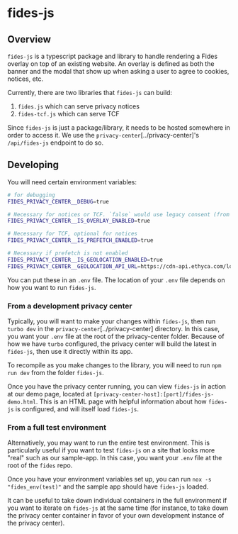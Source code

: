 # fides-js

## Overview

`fides-js` is a typescript package and library to handle rendering a Fides overlay on top of an existing website. An overlay is defined as both the banner and the modal that show up when asking a user to agree to cookies, notices, etc.

Currently, there are two libraries that `fides-js` can build:

1. `fides.js` which can serve privacy notices
2. `fides-tcf.js` which can serve TCF

Since `fides-js` is just a package/library, it needs to be hosted somewhere in order to access it. We use the `privacy-center`[../privacy-center]'s `/api/fides-js` endpoint to do so.

## Developing

You will need certain environment variables:

```sh
# for debugging
FIDES_PRIVACY_CENTER__DEBUG=true

# Necessary for notices or TCF. `false` would use legacy consent (from config.json)
FIDES_PRIVACY_CENTER__IS_OVERLAY_ENABLED=true

# Necessary for TCF, optional for notices
FIDES_PRIVACY_CENTER__IS_PREFETCH_ENABLED=true

# Necessary if prefetch is not enabled
FIDES_PRIVACY_CENTER__IS_GEOLOCATION_ENABLED=true
FIDES_PRIVACY_CENTER__GEOLOCATION_API_URL=https://cdn-api.ethyca.com/location
```

You can put these in an `.env` file. The location of your `.env` file depends on how you want to run `fides-js`.

### From a development privacy center

Typically, you will want to make your changes within `fides-js`, then run `turbo dev` in the `privacy-center`[../privacy-center] directory. In this case, you want your `.env` file at the root of the privacy-center folder. Because of how we have `turbo` configured, the privacy center will build the latest in `fides-js`, then use it directly within its app.

To recompile as you make changes to the library, you will need to run `npm run dev` from the folder `fides-js`.

Once you have the privacy center running, you can view `fides-js` in action at our demo page, located at `[privacy-center-host]:[port]/fides-js-demo.html`. This is an HTML page with helpful information about how `fides-js` is configured, and will itself load `fides-js`.

### From a full test environment

Alternatively, you may want to run the entire test environment. This is particularly useful if you want to test `fides-js` on a site that looks more "real" such as our sample-app. In this case, you want your `.env` file at the root of the `fides` repo.

Once you have your environment variables set up, you can run `nox -s "fides_env(test)"` and the sample app should have `fides-js` loaded.

It can be useful to take down individual containers in the full environment if you want to iterate on `fides-js` at the same time (for instance, to take down the privacy center container in favor of your own development instance of the privacy center).
